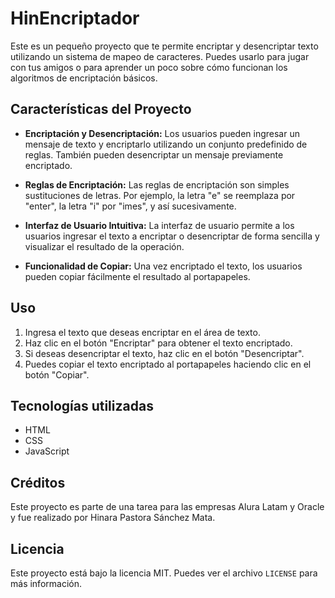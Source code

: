 # HinEncriptador

Este es un pequeño proyecto que te permite encriptar y desencriptar texto utilizando un sistema de mapeo de caracteres. Puedes usarlo para jugar con tus amigos o para aprender un poco sobre cómo funcionan los algoritmos de encriptación básicos.

## Características del Proyecto

- **Encriptación y Desencriptación:** Los usuarios pueden ingresar un mensaje de texto y encriptarlo utilizando un conjunto predefinido de reglas. También pueden desencriptar un mensaje previamente encriptado.
  
- **Reglas de Encriptación:** Las reglas de encriptación son simples sustituciones de letras. Por ejemplo, la letra "e" se reemplaza por "enter", la letra "i" por "imes", y así sucesivamente.

- **Interfaz de Usuario Intuitiva:** La interfaz de usuario permite a los usuarios ingresar el texto a encriptar o desencriptar de forma sencilla y visualizar el resultado de la operación.

- **Funcionalidad de Copiar:** Una vez encriptado el texto, los usuarios pueden copiar fácilmente el resultado al portapapeles.

## Uso

1. Ingresa el texto que deseas encriptar en el área de texto.
2. Haz clic en el botón "Encriptar" para obtener el texto encriptado.
3. Si deseas desencriptar el texto, haz clic en el botón "Desencriptar".
4. Puedes copiar el texto encriptado al portapapeles haciendo clic en el botón "Copiar".

## Tecnologías utilizadas

- HTML
- CSS
- JavaScript

## Créditos

Este proyecto es parte de una tarea para las empresas Alura Latam y Oracle y fue realizado por Hinara Pastora Sánchez Mata.

## Licencia

Este proyecto está bajo la licencia MIT. Puedes ver el archivo `LICENSE` para más información.
